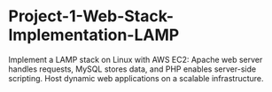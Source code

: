 # Project-1-Web-Stack-Implementation-LAMP
Implement a LAMP stack on Linux with AWS EC2: Apache web server handles requests, MySQL stores data, and PHP enables server-side scripting. Host dynamic web applications on a scalable infrastructure.
